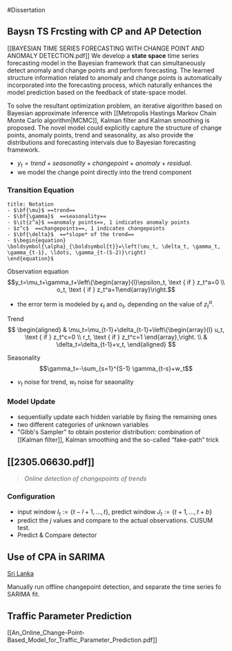 #Dissertation
## Baysn TS Frcsting with CP and AP Detection
[[BAYESIAN TIME SERIES FORECASTING WITH CHANGE POINT AND ANOMALY DETECTION.pdf]]
We develop a **state space** time series forecasting model in the Bayesian framework that can simultaneously detect anomaly and change points and perform forecasting. The learned structure information related to anomaly and change points is automatically incorporated into the forecasting process, which naturally enhances the model prediction based on the feedback of state-space model.

To solve the resultant optimization problem, an iterative algorithm based on Bayesian approximate inference with [[Metropolis Hastings Markov Chain Monte Carlo algorithm|MCMC]], Kalman filter and Kalman smoothing is proposed. The novel model could explicitly capture the structure of change points, anomaly points, trend and seasonality, as also provide the distributions and forecasting intervals due to Bayesian forecasting framework.
-  $y_t = trend + seasonality + change point + anomaly + residual.$
- we model the change point directly into the trend component
### Transition Equation
```ad-note
title: Notation
- $\bf{\mu}$ ==trend==
- $\bf{\gamma}$  ==seasonality==
- $\it{z^a}$ ==anomaly points==, 1 indicates anomaly points
- $z^c$  ==changepoints==, 1 indicates changepoints
- $\bf{\delta}$  ==*slope* of the trend==
- $\begin{equation}
\boldsymbol{\alpha}_{\boldsymbol{t}}=\left(\mu_t, \delta_t, \gamma_t, \gamma_{t-1}, \ldots, \gamma_{t-(S-2)}\right)
\end{equation}$

```

Observation equation 
$$y_t=\mu_t+\gamma_t+\left\{\begin{array}{l}\epsilon_t, \text { if } z_t^a=0 \\ o_t, \text { if } z_t^a=1\end{array}\right.$$
- the error term is modeled by $\epsilon_t$ and $o_t$, depending on the value of $z_t^a$. 

Trend
$$
\begin{aligned}
& \mu_t=\mu_{t-1}+\delta_{t-1}+\left\{\begin{array}{l}
u_t, \text { if } z_t^c=0 \\
r_t, \text { if } z_t^c=1
\end{array},\right. \\
& \delta_t=\delta_{t-1}+v_t,
\end{aligned}
$$

Seasonality $$\gamma_t=-\sum_{s=1}^{S-1} \gamma_{t-s}+w_t$$
- $v_t$ noise for trend, $w_t$ noise for seaonality

### Model Update
- sequentially update each hidden variable by ﬁxing the remaining ones
- two different categories of unknown variables
- "Gibb's Sampler" to obtain posterior distribution: combination of [[Kalman ﬁlter]], Kalman smoothing and the so-called “fake-path” trick

## [[2305.06630.pdf]]

> _Online detection of changepoints of trends_
### Configuration
- input window $I_t:=\{t-l+1, \ldots, t\}$, predict window $J_t:=\{t+1, \ldots, t+b\}$
- predict the $j$ values and compare to the actual observations. CUSUM test.
- Predict & Compare detector

## Use of CPA in SARIMA
[Sri Lanka](https://www.researchgate.net/profile/Pavithra-Basnayake-2/publication/364987031_Use_of_Change_Point_Analysis_in_Seasonal_ARIMA_Models_for_Forecasting_Tourist_Arrivals_in_Sri_Lanka/links/6361d0df54eb5f547c96c5f9/Use-of-Change-Point-Analysis-in-Seasonal-ARIMA-Models-for-Forecasting-Tourist-Arrivals-in-Sri-Lanka.pdf)

Manually run offline changepoint detection, and separate the time series fo SARIMA fit.

## Traffic Parameter Prediction
[[An_Online_Change-Point-Based_Model_for_Traffic_Parameter_Prediction.pdf]]

